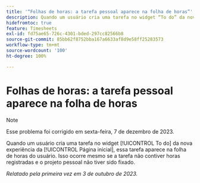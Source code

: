 ```yaml
---
title: '“Folhas de horas: a tarefa pessoal aparece na folha de horas”'
description: Quando um usuário cria uma tarefa no widget “To do” da nova experiência da página inicial, essa tarefa é exibida na folha de horas do usuário. Isso ocorre mesmo se a tarefa não contiver horas registradas e o projeto pessoal não tiver sido fixado.
hidefromtoc: true
feature: Timesheets
exl-id: fd75ae65-726c-4301-bded-297cc82566b8
source-git-commit: 85bb62f8752bba167a6633af8d9e58ff25283573
workflow-type: tm+mt
source-wordcount: '100'
ht-degree: 100%

---
```


# Folhas de horas: a tarefa pessoal aparece na folha de horas

>[!NOTE]
>
>Esse problema foi corrigido em sexta-feira, 7 de dezembro de 2023.

Quando um usuário cria uma tarefa no widget [!UICONTROL To do] da nova experiência da [!UICONTROL Página inicial], essa tarefa aparece na folha de horas do usuário. Isso ocorre mesmo se a tarefa não contiver horas registradas e o projeto pessoal não tiver sido fixado.

_Relatado pela primeira vez em 3 de outubro de 2023._
